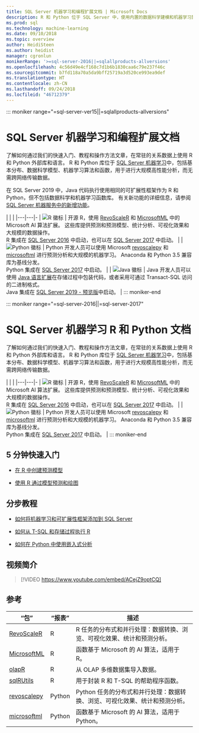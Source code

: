 ```yaml
---
title: SQL Server 机器学习和编程扩展文档 | Microsoft Docs
description: R 和 Python 位于 SQL Server 中，使用内置的数据科学建模和机器学习算法进行大规模的企业数据分析。
ms.prod: sql
ms.technology: machine-learning
ms.date: 09/10/2018
ms.topic: overview
author: HeidiSteen
ms.author: heidist
manager: cgronlun
monikerRange: '>=sql-server-2016||=sqlallproducts-allversions'
ms.openlocfilehash: 4c56d49e4cf168c7d1b6b1830caa6c79e237f46c
ms.sourcegitcommit: b7fd118a70a5da9bff25719a3d520ce993ea9def
ms.translationtype: HT
ms.contentlocale: zh-CN
ms.lasthandoff: 09/24/2018
ms.locfileid: "46712379"
---
```

::: moniker range="=sql-server-ver15||=sqlallproducts-allversions"
# <a name="sql-server-machine-learning-and-programming-extensions-documentation"></a>SQL Server 机器学习和编程扩展文档

了解如何通过我们的快速入门、教程和操作方法文章，在常驻的关系数据上使用 R 和 Python 外部库和语言。 R 和 Python 库位于 [SQL Server 机器学习](what-is-sql-server-machine-learning.md)中，包括基本分布、数据科学模型、机器学习算法和函数，用于进行大规模高性能分析，而无需跨网络传输数据。 

在 SQL Server 2019 中，Java 代码执行使用相同的可扩展性框架作为 R 和 Python，但不包括数据科学和机器学习函数库。 有关新功能的详细信息，请参阅 [SQL Server 机器服务中的新增功能](what-s-new-in-sql-server-machine-learning-services.md)。

|   |   | 
|---|---|-
| ![R 徽标](./media/index/logo_r.png) | 开源 R，使用 [RevoScaleR](https://docs.microsoft.com/machine-learning-server/r-reference/revoscaler/revoscaler) 和 [MicrosoftML](https://docs.microsoft.com/machine-learning-server/r-reference/microsoftml/microsoftml-package) 中的 Microsoft AI 算法扩展。 这些库提供预测和预测模型、统计分析、可视化效果和大规模的数据操作。 <br/>R 集成在 [SQL Server 2016](./install/sql-r-services-windows-install.md) 中启动，也可以在 [SQL Server 2017](./install/sql-machine-learning-services-windows-install.md) 中启动。 | 
| ![Python 徽标](./media/index/logo_python.png) | Python 开发人员可以使用 Microsoft [revoscalepy](https://docs.microsoft.com/machine-learning-server/python-reference/revoscalepy/revoscalepy-package) 和 [microsoftml](https://docs.microsoft.com/machine-learning-server/python-reference/microsoftml/microsoftml-package) 进行预测分析和大规模的机器学习。 Anaconda 和 Python 3.5 兼容库为基线分发。 <br/>Python 集成在 [SQL Server 2017](./install/sql-machine-learning-services-windows-install.md) 中启动。  | 
| ![Java 徽标](./media/index/logo_java.png) | Java 开发人员可以使用 [Java 语言扩展](java/extension-java.md)在存储过程中包装代码，或者采用可通过 Transact-SQL 访问的二进制格式。 <br/>Java 集成在 [SQL Server 2019 - 预览版](./install/sql-machine-learning-services-ver15.md)中启动。 |
::: moniker-end

::: moniker range="=sql-server-2016||=sql-server-2017"
# <a name="sql-server-machine-learning-r-and-python-documentation"></a>SQL Server 机器学习 R 和 Python 文档

了解如何通过我们的快速入门、教程和操作方法文章，在常驻的关系数据上使用 R 和 Python 外部库和语言。 R 和 Python 库位于 [SQL Server 机器学习](what-is-sql-server-machine-learning.md)中，包括基本分布、数据科学模型、机器学习算法和函数，用于进行大规模高性能分析，而无需跨网络传输数据。 

|   |   | 
|---|---|-
| ![R 徽标](./media/index/logo_r.png) | 开源 R，使用 [RevoScaleR](https://docs.microsoft.com/machine-learning-server/r-reference/revoscaler/revoscaler) 和 [MicrosoftML](https://docs.microsoft.com/machine-learning-server/r-reference/microsoftml/microsoftml-package) 中的 Microsoft AI 算法扩展。 这些库提供预测和预测模型、统计分析、可视化效果和大规模的数据操作。 <br/>R 集成在 [SQL Server 2016](./install/sql-r-services-windows-install.md) 中启动，也可以在 [SQL Server 2017](./install/sql-machine-learning-services-windows-install.md) 中启动。 | 
| ![Python 徽标](./media/index/logo_python.png) | Python 开发人员可以使用 Microsoft [revoscalepy](https://docs.microsoft.com/machine-learning-server/python-reference/revoscalepy/revoscalepy-package) 和 [microsoftml](https://docs.microsoft.com/machine-learning-server/python-reference/microsoftml/microsoftml-package) 进行预测分析和大规模的机器学习。 Anaconda 和 Python 3.5 兼容库为基线分发。 <br/>Python 集成在 [SQL Server 2017](./install/sql-machine-learning-services-windows-install.md) 中启动。  | 
::: moniker-end

## <a name="5-minute-quickstarts"></a>5 分钟快速入门

+ [在 R 中创建预测模型](./tutorials/rtsql-create-a-predictive-model-r.md)

+ [使用 R 通过模型预测和绘图](./tutorials/rtsql-predict-and-plot-from-model.md)


## <a name="step-by-step-tutorials"></a>分步教程

+ [如何将机器学习和可扩展性框架添加到 SQL Server](install/sql-machine-learning-services-windows-install.md)

+ [如何从 T-SQL 和存储过程执行 R](./tutorials/sqldev-in-database-r-for-sql-developers.md)

+ [如何在 Python 中使用嵌入式分析](./tutorials/sqldev-in-database-python-for-sql-developers.md)


## <a name="video-introduction"></a>视频简介

> [!VIDEO https://www.youtube.com/embed/ACejZ9optCQ]

## <a name="reference"></a>参考

| “包” | “报表” | 描述 | 
|---------|----------|-------------|
| [RevoScaleR](https://docs.microsoft.com/machine-learning-server/r-reference/revoscaler/revoscaler) | R | R 任务的分布式和并行处理：数据转换、浏览、可视化效果、统计和预测分析。 |
| [MicrosoftML](https://docs.microsoft.com/machine-learning-server/r-reference/microsoftml/microsoftml-package) | R | 函数基于 Microsoft 的 AI 算法，适用于 R。 |
| [olapR](https://docs.microsoft.com/machine-learning-server/r-reference/olapr/olapr) | R | 从 OLAP 多维数据集导入数据。 |
| [sqlRUtils]() | R | 用于封装 R 和 T-SQL 的帮助程序函数。 |
[revoscalepy](https://docs.microsoft.com/machine-learning-server/python-reference/revoscalepy/revoscalepy-package) | Python | Python 任务的分布式和并行处理：数据转换、浏览、可视化效果、统计和预测分析。  | 
| [microsoftml](https://docs.microsoft.com/machine-learning-server/python-reference/microsoftml/microsoftml-package) | Python | 函数基于 Microsoft 的 AI 算法，适用于 Python。  |